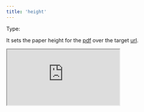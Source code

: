 ```yaml
---
title: 'height'
--- 
```


Type: <Type children='<string>'/><br/>

It sets the paper height for the [pdf](/docs/api/parameters/pdf) over the target [url](/docs/api/parameters/url).

<Iframe src="https://cdn.microlink.io/docs/oxide.pdf" />

<MultiCodeEditor languages={mqlCode('https://oxide.computer', { pdf: { height: '480px' } })} />

The value accepts values labeled with units.
